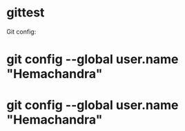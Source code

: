 # gittest
Git config:
# git config --global user.name "Hemachandra"
# git config --global user.name "Hemachandra"

